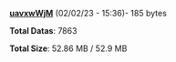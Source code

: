 [**uavxwWjM**](/data/uavxwWjM.txt) (02/02/23 - 15:36)- 185 bytes

**Total Datas**: 7863

**Total Size**: 52.86 MB / 52.9 MB